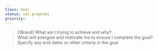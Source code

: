 ```yaml
---
Class: Goal
status: ⚒️In progress
priority: 
---
```



>[!Brand] 
What am I trying to achieve and why?  
 What will energise and motivate me to ensure I complete the goal?
 Specify any end dates or other criteria in the goal



